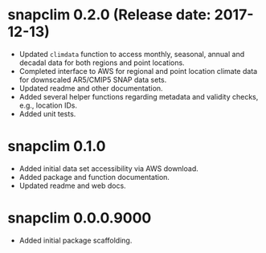 # snapclim 0.2.0 (Release date: 2017-12-13)

* Updated `climdata` function to access monthly, seasonal, annual and decadal data for both regions and point locations.
* Completed interface to AWS for regional and point location climate data for downscaled AR5/CMIP5 SNAP data sets.
* Updated readme and other documentation.
* Added several helper functions regarding metadata and validity checks, e.g., location IDs.
* Added unit tests.

# snapclim 0.1.0

* Added initial data set accessibility via AWS download.
* Added package and function documentation.
* Updated readme and web docs.

# snapclim 0.0.0.9000

* Added initial package scaffolding.
